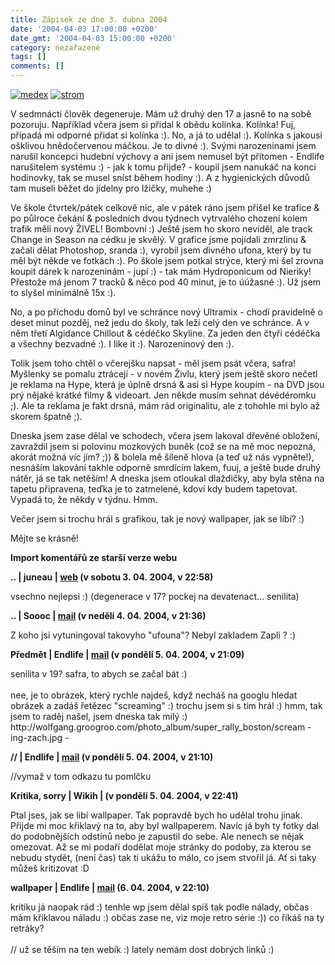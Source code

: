 ```yaml
---
title: Zápisek ze dne 3. dubna 2004
date: '2004-04-03 17:00:00 +0200'
date_gmt: '2004-04-03 15:00:00 +0200'
category: nezařazené
tags: []
comments: []
---
```

<p>
<div >  <a href="/assets/migrated/old-images/ufon.jpg"><img alt="medex" src="/assets/migrated/old-images/ufon.jpg"></a>  <a href="wallpaper.php"><img alt="strom" src="/assets/migrated/old-images/nontoxic.jpg"></a>  </div>
<p>V sedmnácti člověk degeneruje. Mám už druhý den 17 a jasně to na sobě pozoruju. Například včera jsem si  přidal k obědu kolínka. Kolínka! Fuj, připadá mi odporné přidat si kolínka :). No, a já to udělal :).  Kolínka s jakousi ošklivou hnědočervenou máčkou. Je to divné :). Svými narozeninami jsem narušil koncepci  hudební výchovy a ani jsem nemusel být přítomen - Endlife narušitelem systému :) - jak k tomu přijde? - koupil  jsem nanukáč na konci hodinovky, tak se musel sníst během hodiny :). A z hygienických důvodů tam museli  běžet do jídelny pro lžičky, muhehe :)</p>
<p>Ve škole čtvrtek/pátek celkově nic, ale v pátek ráno jsem přišel ke trafice &amp; po půlroce čekání  &amp; posledních dvou týdnech vytrvalého chození kolem trafik měli nový ŽIVEL! Bombovní :) Ještě jsem ho skoro  neviděl, ale track Change in Season na cédku je skvělý. V grafice jsme pojídali zmrzlinu &amp; začali dělat  Photoshop, sranda :), vyrobil jsem divného ufona, který by tu měl být někde ve fotkách :). Po škole jsem  potkal strýce, který mi šel zrovna koupit dárek k narozeninám - jupí :) - tak mám Hydroponicum od Nieriky! Přestože  má jenom 7 tracků &amp; něco pod 40 minut, je to úúžasné :). Už jsem to slyšel minimálně 15x :).</p>
<p>No, a po příchodu domů byl ve schránce nový Ultramix - chodí pravidelně o deset minut pozděj, než jedu do  školy, tak leží celý den ve schránce. A v něm třetí Algidance Chillout &amp; cédéčko Skyline. Za jeden den čtyři  cédéčka a všechny bezvadné :). I like it :). Narozeninový den :).</p>
<p>Tolik jsem toho chtěl o včerejšku napsat - měl jsem psát včera, safra! Myšlenky se pomalu ztrácejí - v novém  Živlu, který jsem ještě skoro nečetl je reklama na Hype, která je úplně drsná &amp; asi si Hype koupím - na DVD  jsou prý nějaké krátké filmy &amp; videoart. Jen někde musím sehnat dévédéromku ;). Ale ta reklama je fakt drsná,  mám rád originalitu, ale z tohohle mi bylo až skorem špatně ;).</p>
<p>Dneska jsem zase dělal ve schodech, včera jsem lakoval dřevěné obložení, zavraždil jsem si polovinu mozkových  buněk (což se na mě moc nepozná, akorát možná víc jím? ;)) &amp; bolela mě šíleně hlova (a teď už nás vypněte!),  nesnáším lakování takhle odporně smrdícím lakem, fuuj, a ještě bude druhý nátěr, já se tak netěším! A dneska jsem  otloukal dlaždičky, aby byla stěna na tapetu připravena, teďka je to zatmelené, kdoví kdy budem tapetovat. Vypadá  to, že někdy v týdnu. Hmm.</p>
<p>Večer jsem si trochu hrál s grafikou, tak je nový wallpaper, jak se líbí? :)</p>
<p>Mějte se krásně!</p>
<div class="import-komentaru">
<p><strong>Import komentářů ze starší verze webu</strong></p>
<div class="comment">
<p style="font-weight:bold"><span class="compredmet">..</span> | <span class="comname">juneau</span> |  <a href="http://juneau.wz.cz">web</a> (v&nbsp;sobotu&nbsp;3.&nbsp;04.&nbsp;2004,&nbsp;v&nbsp;22:58)</p>
<p>vsechno nejlepsi :) (degenerace v 17? pockej na devatenact... senilita) </p>
</div>
<div class="comment">
<p style="font-weight:bold"><span class="compredmet">..</span> | <span class="comname">Soooc</span> |  <a href="mailto:xsoc@post.cz">mail</a> (v&nbsp;neděli&nbsp;4.&nbsp;04.&nbsp;2004,&nbsp;v&nbsp;21:36)</p>
<p>Z koho jsi vytuningoval takovyho &quot;ufouna&quot;? Nebyl zakladem Zapli ? :) </p>
</div>
<div class="comment">
<p style="font-weight:bold"><span class="compredmet">Předmět</span> | <span class="comname">Endlife</span> |  <a href="mailto:jan.martinek@post.cz">mail</a> (v&nbsp;pondělí&nbsp;5.&nbsp;04.&nbsp;2004,&nbsp;v&nbsp;21:09)</p>
<p>senilita v 19? safra, to abych se začal bát :) <br>  <br> nee, je to obrázek, který rychle najdeš, když necháš na googlu hledat obrázek a zadáš řetězec &quot;screaming&quot; :) trochu jsem si s tím hrál :) hmm, tak jsem to raděj našel, jsem dneska tak milý :) http://wolfgang.groogroo.com/photo_album/super_rally_boston/scream - ing-zach.jpg - </p>
</div>
<div class="comment">
<p style="font-weight:bold"><span class="compredmet">//</span> | <span class="comname">Endlife</span> |  <a href="mailto:jan.martinek@post.cz">mail</a> (v&nbsp;pondělí&nbsp;5.&nbsp;04.&nbsp;2004,&nbsp;v&nbsp;21:10)</p>
<p>//vymaž v tom odkazu tu pomlčku </p>
</div>
<div class="comment">
<p style="font-weight:bold"><span class="compredmet">Kritika, sorry</span> | <span class="comname">Wikih</span> | (v&nbsp;pondělí&nbsp;5.&nbsp;04.&nbsp;2004,&nbsp;v&nbsp;22:41)</p>
<p>Ptal jses, jak se libí wallpaper. Tak popravdě bych ho udělal trohu jinak. Přijde mi moc křiklavý na to, aby byl wallpaperem. Navíc já byh ty fotky dal do podobnějších odstínů nebo je zapustil do sebe. Ale nenech se nějak omezovat. Až se mi podaří dodělat moje stránky do podoby, za kterou se nebudu stydět, (není čas) tak ti ukážu to málo, co jsem stvořil já. Ať si taky můžeš kritizovat :D </p>
</div>
<div class="comment">
<p style="font-weight:bold"><span class="compredmet">wallpaper</span> | <span class="comname">Endlife</span> |  <a href="mailto:jan.martinek@post.cz">mail</a> (6.&nbsp;04.&nbsp;2004,&nbsp;v&nbsp;22:10)</p>
<p>kritiku já naopak rád :) tenhle wp jsem dělal spíš tak podle nálady, občas mám křiklavou náladu :) občas zase ne, viz moje retro série :)) co říkáš na ty retráky? <br>  <br> // už se těším na ten webík :) lately nemám dost dobrých linků :) </p>
</div>
</div>
